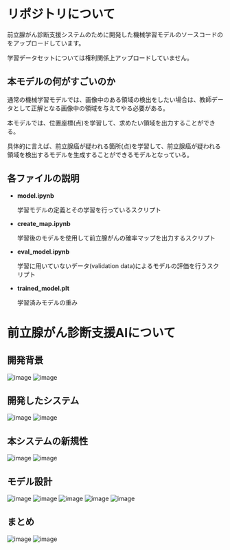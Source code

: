 # リポジトリについて
前立腺がん診断支援システムのために開発した機械学習モデルのソースコードのをアップロードしています。

学習データセットについては権利関係上アップロードしていません。

## 本モデルの何がすごいのか

通常の機械学習モデルでは、画像中のある領域の検出をしたい場合は、教師データとして正解となる画像中の領域を与えてやる必要がある。

本モデルでは、位置座標(点)を学習して、求めたい領域を出力することができる。

具体的に言えば、前立腺癌が疑われる箇所(点)を学習して、前立腺癌が疑われる領域を検出するモデルを生成することができるモデルとなっている。

## 各ファイルの説明
* __model.ipynb__

    学習モデルの定義とその学習を行っているスクリプト
* __create_map.ipynb__

    学習後のモデルを使用して前立腺がんの確率マップを出力するスクリプト

* __eval_model.ipynb__

    学習に用いていないデータ(validation data)によるモデルの評価を行うスクリプト

* __trained_model.plt__

    学習済みモデルの重み

# 前立腺がん診断支援AIについて
## 開発背景
![image](https://user-images.githubusercontent.com/89577008/192114457-e647a4d7-b6cf-4044-ac11-36ff30042e86.png)
![image](https://user-images.githubusercontent.com/89577008/192114761-6e926109-6e62-4ac7-892e-ffaf13951ea0.png)
## 開発したシステム
![image](https://user-images.githubusercontent.com/89577008/192114550-09a48f43-8ef7-46df-a5d3-d4146d2c6a33.png)
![image](https://user-images.githubusercontent.com/89577008/192114555-2612b63d-6b5a-4fc9-9eb9-cfa236cafe29.png)
## 本システムの新規性
![image](https://user-images.githubusercontent.com/89577008/192114603-3d337f72-3706-49e4-9680-92ede71ff945.png)
![image](https://user-images.githubusercontent.com/89577008/192114606-84240991-e2d9-4e56-89a0-ec86572abeb2.png)
## モデル設計
![image](https://user-images.githubusercontent.com/89577008/192114612-bef8275d-a6f7-4ab7-919f-1150d6c9f790.png)
![image](https://user-images.githubusercontent.com/89577008/192114620-fc60b34e-2cde-4228-ba62-2d37f603b432.png)
![image](https://user-images.githubusercontent.com/89577008/192114627-af51a11c-625b-43bd-bd60-27a7e5850c3a.png)
![image](https://user-images.githubusercontent.com/89577008/192114639-24d575c3-4dca-487f-85d2-b07dee8b2d89.png)
![image](https://user-images.githubusercontent.com/89577008/192114646-c89a7c93-adef-4535-a0a7-615e6f898e31.png)
## まとめ
![image](https://user-images.githubusercontent.com/89577008/192114661-97a1084f-6bd9-4d34-96f5-9cc88ca87c4d.png)
![image](https://user-images.githubusercontent.com/89577008/192114730-f2457b3e-e483-4fde-80fd-036f2bf251cd.png)
